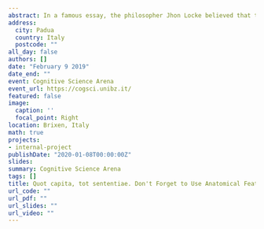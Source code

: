 ```yaml
---
abstract: In a famous essay, the philosopher Jhon Locke believed that the sensible ideas produced by any object in different men's minds are most commonly very near and indiscernibly alike. The neuroscience tries to prove it by multi-subject fMRI studies. However, the anatomical and functional structure varies across subjects. Hence the image alignment is a fundamental step. The anatomical alignment, e.g. Talaraich space, doesn't account for functional topography. Thus, Haxby et al. (2011) developed a functional approach called Hyperalignment, using orthogonal transformations. The inter-subject classification of functional response improved; however, the Hyperalignment method is entirely anatomy free. This contribution aims to strengthen the Hyperalignment technique, exploiting not only the functional features of the brain but also the anatomical ones. For that, we redefine the functional alignment problem as a statistical model to find the optimal orthogonal matrix transformation. It follows the idea that spatially close voxels must be associated with similar values of the orthogonal matrix transformation. Then, the estimation step uses the spatial information of the voxels. The application to several datasets shows that the proposed method improves the between-subject classification accuracy in the object recognition visual and time segment analysis, compared to the anatomical alignment and the Hyperalignment methods. To sum up, anatomical features of the brain are fundamental in the functional alignment problem of fMRI images.
address:
  city: Padua
  country: Italy
  postcode: ""
all_day: false
authors: []
date: "February 9 2019"
date_end: ""
event: Cognitive Science Arena
event_url: https://cogsci.unibz.it/
featured: false
image:
  caption: ''
  focal_point: Right
location: Brixen, Italy
math: true
projects:
- internal-project
publishDate: "2020-01-08T00:00:00Z"
slides: 
summary: Cognitive Science Arena
tags: []
title: Quot capita, tot sententiae. Don't Forget to Use Anatomical Features into the Alignment of fMRI Data
url_code: ""
url_pdf: ""
url_slides: ""
url_video: ""
---
```



